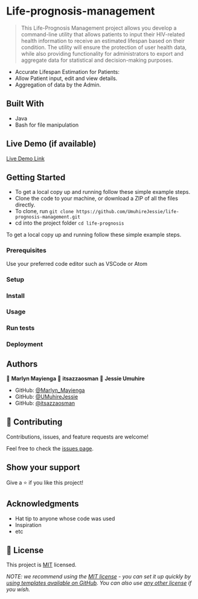 # Life-prognosis-management

> This Life-Prognosis Management project allows you develop a command-line utility that allows patients to input their HIV-related health information to receive an estimated lifespan based on their condition. The utility will ensure the protection of user health data, while also providing functionality for administrators to export and aggregate data for statistical and decision-making purposes.

- Accurate Lifespan Estimation for Patients:
- Allow Patient input, edit and view details.
- Aggregation of data by the Admin.


## Built With

- Java
- Bash for file manipulation

## Live Demo (if available)

[Live Demo Link](https://livedemo.com)


## Getting Started

- To get a local copy up and running follow these simple example steps.
- Clone the code to your machine, or download a ZIP of all the files directly.
- To clone, run `git clone https://github.com/UmuhireJessie/life-prognosis-management.git`
- cd into the project folder `cd life-prognosis`


To get a local copy up and running follow these simple example steps.

### Prerequisites
Use your preferred code editor such as VSCode or Atom

### Setup

### Install


### Usage

### Run tests

### Deployment



## Authors

👤 **Marlyn Mayienga**
👤 **itsazzaosman**
👤 **Jessie Umuhire**



- GitHub: [@Marlyn_Mayienga](https://github.com/Marlyn_Mayienga)
- GitHub: [@UMuhireJessie](https://github.com/UmuhireJessie)
- GitHub: [@itsazzaosman](https://github.com/itsazzaosman)

## 🤝 Contributing

Contributions, issues, and feature requests are welcome!

Feel free to check the [issues page](../../issues/).

## Show your support

Give a ⭐️ if you like this project!

## Acknowledgments

- Hat tip to anyone whose code was used
- Inspiration
- etc

## 📝 License

This project is [MIT](./LICENSE) licensed.

_NOTE: we recommend using the [MIT license](https://choosealicense.com/licenses/mit/) - you can set it up quickly by [using templates available on GitHub](https://docs.github.com/en/communities/setting-up-your-project-for-healthy-contributions/adding-a-license-to-a-repository). You can also use [any other license](https://choosealicense.com/licenses/) if you wish._
